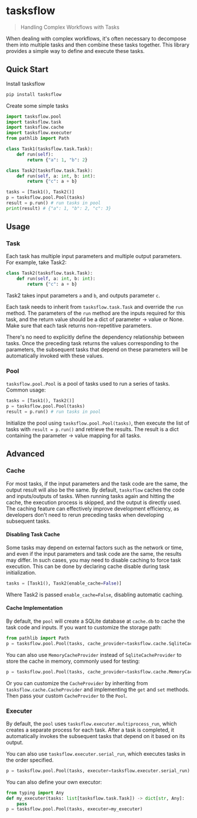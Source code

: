 # tasksflow

> Handling Complex Workflows with Tasks

When dealing with complex workflows, it's often necessary to decompose them into multiple tasks and then combine these tasks together. This library provides a simple way to define and execute these tasks.

## Quick Start

Install tasksflow

```bash
pip install tasksflow
```

Create some simple tasks

```python
import tasksflow.pool
import tasksflow.task
import tasksflow.cache
import tasksflow.executer
from pathlib import Path

class Task1(tasksflow.task.Task):
    def run(self):
        return {"a": 1, "b": 2}

class Task2(tasksflow.task.Task):
    def run(self, a: int, b: int):
        return {"c": a + b}

tasks = [Task1(), Task2()]
p = tasksflow.pool.Pool(tasks)
result = p.run() # run tasks in pool
print(result) # {"a": 1, "b": 2, "c": 3}
```

## Usage

### Task

Each task has multiple input parameters and multiple output parameters. For example, take Task2:

```python
class Task2(tasksflow.task.Task):
    def run(self, a: int, b: int):
        return {"c": a + b}
```

Task2 takes input parameters `a` and `b`, and outputs parameter `c`.

Each task needs to inherit from `tasksflow.task.Task` and override the `run` method. The parameters of the `run` method are the inputs required for this task, and the return value should be a dict of parameter -> value or None. Make sure that each task returns non-repetitive parameters.

There's no need to explicitly define the dependency relationship between tasks. Once the preceding task returns the values corresponding to the parameters, the subsequent tasks that depend on these parameters will be automatically invoked with these values.

### Pool

`tasksflow.pool.Pool` is a pool of tasks used to run a series of tasks. Common usage:

```python
tasks = [Task1(), Task2()]
p = tasksflow.pool.Pool(tasks)
result = p.run() # run tasks in pool
```

Initialize the pool using `tasksflow.pool.Pool(tasks)`, then execute the list of tasks with `result = p.run()` and retrieve the results. The result is a dict containing the parameter -> value mapping for all tasks.

## Advanced

### Cache

For most tasks, if the input parameters and the task code are the same, the output result will also be the same. By default, `tasksflow` caches the code and inputs/outputs of tasks. When running tasks again and hitting the cache, the execution process is skipped, and the output is directly used. The caching feature can effectively improve development efficiency, as developers don't need to rerun preceding tasks when developing subsequent tasks.

#### Disabling Task Cache

Some tasks may depend on external factors such as the network or time, and even if the input parameters and task code are the same, the results may differ. In such cases, you may need to disable caching to force task execution. This can be done by declaring cache disable during task initialization.

```python
tasks = [Task1(), Task2(enable_cache=False)]
```

Where Task2 is passed `enable_cache=False`, disabling automatic caching.

#### Cache Implementation

By default, the `pool` will create a SQLite database at `cache.db` to cache the task code and inputs. If you want to customize the storage path:

```python
from pathlib import Path
p = tasksflow.pool.Pool(tasks, cache_provider=tasksflow.cache.SqliteCacheProvider(Path("mycache.db")))
```

You can also use `MemoryCacheProvider` instead of `SqliteCacheProvider` to store the cache in memory, commonly used for testing:

```python
p = tasksflow.pool.Pool(tasks, cache_provider=tasksflow.cache.MemoryCacheProvider())
```

Or you can customize the `CacheProvider` by inheriting from `tasksflow.cache.CacheProvider` and implementing the `get` and `set` methods. Then pass your custom `CacheProvider` to the `Pool`.

### Executer

By default, the `pool` uses `tasksflow.executer.multiprocess_run`, which creates a separate process for each task. After a task is completed, it automatically invokes the subsequent tasks that depend on it based on its output.

You can also use `tasksflow.executer.serial_run`, which executes tasks in the order specified.

```python
p = tasksflow.pool.Pool(tasks, executer=tasksflow.executer.serial_run)
```

You can also define your own executor:

```python
from typing import Any
def my_executer(tasks: list[tasksflow.task.Task]) -> dict[str, Any]:
    pass
p = tasksflow.pool.Pool(tasks, executer=my_executer)
```
